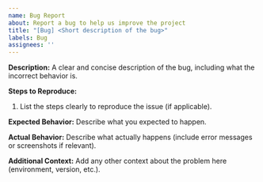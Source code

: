 ```yaml
---
name: Bug Report
about: Report a bug to help us improve the project
title: "[Bug] <Short description of the bug>"
labels: Bug
assignees: ''
---
```


**Description:**
A clear and concise description of the bug, including what the incorrect behavior is.

**Steps to Reproduce:**
1. List the steps clearly to reproduce the issue (if applicable).

**Expected Behavior:**
Describe what you expected to happen.

**Actual Behavior:**
Describe what actually happens (include error messages or screenshots if relevant).

**Additional Context:**
Add any other context about the problem here (environment, version, etc.).
